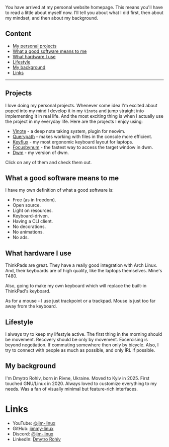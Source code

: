 You have arrived at my personal website homepage. This means you'll have to read
a little about myself now. I'll tell you about what I did first, then about my
mindset, and then about my background.

## Content
- [My personal projects](#projects)
- [What a good software means to me](#what-a-good-software-means-to-me)
- [What hardware I use](#what-hardware-i-use)
- [Lifestyle](#lifestyle)
- [My background](#my-background)
- [Links](#links)

---

## Projects
I love doing my personal projects. Whenever some idea I'm excited about poped
into my mind I develop it in my `Vinote` and jump straight into implementing it
in real life. And the most exciting thing is when I actually use the project in
my everyday life. Here are the projects I enjoy using:

- [Vinote](projects/vinote) - a deep note taking system, plugin for neovim.
- [Querypath](projects/querypath) - makes working with files in the console more efficient.
- [Keyflux](projects/keyflux) - my most ergonomic keyboard layout for laptops.
- [Focusbynum](projects/focusbynum) - the fastest way to access the target window in dwm.
- [Dwm](projects/dwm) - my version of dwm.

Click on any of them and check them out.

## What a good software means to me
I have my own definition of what a good software is:
- Free (as in freedom).
- Open source.
- Light on resources.
- Keyboard-driven.
- Having a CLI client.
- No decorations.
- No animations.
- No ads.

## What hardware I use
ThinkPads are great. They have a really good integration with Arch Linux. And,
their keyboards are of high quality, like the laptops themselves. Mine's T480.

Also, going to make my own keyboard which will replace the built-in ThinkPad's
keyboard.

As for a mouse - I use just trackpoint or a trackpad. Mouse is just too far away
from the keyboard.

## Lifestyle
I always try to keep my lifestyle active. The first thing in the morning should
be movement. Recovery should be only by movement. Excercising is beyond
negotiation. If commuting somewhere then only by bicycle. Also, I try to connect
with people as much as possible, and only IRL if possible.

## My background
I'm Dmytro Rohiv, born in Rivne, Ukraine. Moved to Kyiv in 2025. First touched
GNU/Linux in 2020. Always loved to customize everything to my needs. Was a fan
of visually minimal but feature-rich interfaces.

# Links
- YouTube: [@jim-linux](https://youtube.com/@jim-linux)
- GitHub: [jimmy-linux](https://github.com/jimmy-linux)
- Discord: [@jim-linux](https://discord.com/users/1142746347917811763)
- LinkedIn: [Dmytro Rohiv](https://www.linkedin.com/in/dmytro-rohiv)
